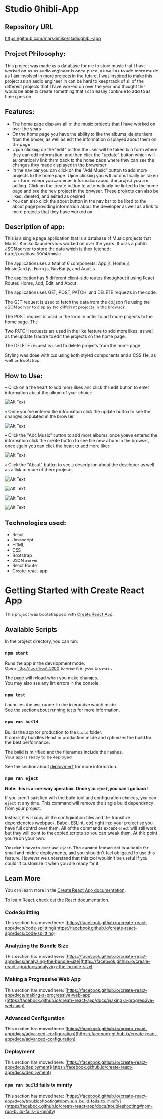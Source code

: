 # Studio Ghibli-App

## Repository URL

https://github.com/marskimiko/studioghibli-app

## Project Philosophy:

This project was made as a database for me to store music that I have worked on as an audio engineer in once place, as well as to add more music as I am involved in more projects in the future. I was inspired to make this project as an audio engineer in can be hard to keep track of all of the different projects that I have worked on over the year and thought this would be able to create something that I can easily continue to add to as time goes on. 


## Features: 

- The home page displays all of the music projects that I have worked on over the years 
- On the home page you have the ability to like the albums, delete them from the broser, as well as edit the information displayed about them on the page
- Upon clicking on the "edit" button the user will be taken to a form where they can edit information, and then click the "update" button which will automatically link them back to the home page where they can see the changes they made displayed in the browerser
- In the nav bar you can click on the "Add Music" button to add more projects to the home page. Upon clicking you will automatically be taken to a form where you can enter information about the project you are adding. Click on the create button to automatically be linked to the home page and see the new project in the browser. These projects can also be liked, deleted, and edited as desired
- You can also click the about button in the nav bar to be liked to the about page providing information about the developer as well as a link to more projects that they have worked on

## Description of app: 

This is a single page application that is a database of Music projects that Marisa Kimiko Saunders has worked on over the years. It uses a public JSON server to store the data which is then fetched : http://localhost:3004/music

The application uses a total of 6 components: App.js, Home.js, MusicCard.js, Form.js, NavBar.js, and Aout.js

The application has 5 different client-side routes throughout it using React Router: Home, Add, Edit, and About

The application uses GET, POST, PATCH, and DELETE requests in the code.

The GET request is used to fetch the data from the db.json file using the JSON server to display the different projects in the browser. 

The POST request is used in the form in order to add more projects to the home page. The

Two PATCH requests are used in the like feature to add more likes, as well as the update feautre to edit the projects on the home page.

The DELETE request is used to delete projects from the home page. 

Styling was done with css using both styled components and a CSS file, as well as Bootstrap.


## How to Use:

**•** Click on a the heart to add more likes and click the edit button to enter information about the album of your choice

![Alt Text](gifs/gif1.gif)

**•** Once you've entered the information click the update button to see the changes populated in the browser

![Alt Text](gifs/gif2.gif)

**•** Click the "Add Music" button to add more albums, once youve entered the information click the create button to see the new album in the browser, once again you can click the heart to add more likes

![Alt Text](gifs/gif3.gif)

**•** Click the "About" button to see a description about the developer as well as a link to more of there projects

![Alt Text](gifs/gif4.gif)

![Alt Text](gifs/gif5.gif)

![Alt Text](gifs/gif6.gif)

![Alt Text](gifs/gif7.gif)

## Technologies used:

- React
- Javascript
- HTML
- CSS
- Bootstrap
- JSON server
- React Router
- Create-react-app

# Getting Started with Create React App

This project was bootstrapped with [Create React App](https://github.com/facebook/create-react-app).

## Available Scripts

In the project directory, you can run:

### `npm start`

Runs the app in the development mode.\
Open [http://localhost:3000](http://localhost:3000) to view it in your browser.

The page will reload when you make changes.\
You may also see any lint errors in the console.

### `npm test`

Launches the test runner in the interactive watch mode.\
See the section about [running tests](https://facebook.github.io/create-react-app/docs/running-tests) for more information.

### `npm run build`

Builds the app for production to the `build` folder.\
It correctly bundles React in production mode and optimizes the build for the best performance.

The build is minified and the filenames include the hashes.\
Your app is ready to be deployed!

See the section about [deployment](https://facebook.github.io/create-react-app/docs/deployment) for more information.

### `npm run eject`

**Note: this is a one-way operation. Once you `eject`, you can't go back!**

If you aren't satisfied with the build tool and configuration choices, you can `eject` at any time. This command will remove the single build dependency from your project.

Instead, it will copy all the configuration files and the transitive dependencies (webpack, Babel, ESLint, etc) right into your project so you have full control over them. All of the commands except `eject` will still work, but they will point to the copied scripts so you can tweak them. At this point you're on your own.

You don't have to ever use `eject`. The curated feature set is suitable for small and middle deployments, and you shouldn't feel obligated to use this feature. However we understand that this tool wouldn't be useful if you couldn't customize it when you are ready for it.

## Learn More

You can learn more in the [Create React App documentation](https://facebook.github.io/create-react-app/docs/getting-started).

To learn React, check out the [React documentation](https://reactjs.org/).

### Code Splitting

This section has moved here: [https://facebook.github.io/create-react-app/docs/code-splitting](https://facebook.github.io/create-react-app/docs/code-splitting)

### Analyzing the Bundle Size

This section has moved here: [https://facebook.github.io/create-react-app/docs/analyzing-the-bundle-size](https://facebook.github.io/create-react-app/docs/analyzing-the-bundle-size)

### Making a Progressive Web App

This section has moved here: [https://facebook.github.io/create-react-app/docs/making-a-progressive-web-app](https://facebook.github.io/create-react-app/docs/making-a-progressive-web-app)

### Advanced Configuration

This section has moved here: [https://facebook.github.io/create-react-app/docs/advanced-configuration](https://facebook.github.io/create-react-app/docs/advanced-configuration)

### Deployment

This section has moved here: [https://facebook.github.io/create-react-app/docs/deployment](https://facebook.github.io/create-react-app/docs/deployment)

### `npm run build` fails to minify

This section has moved here: [https://facebook.github.io/create-react-app/docs/troubleshooting#npm-run-build-fails-to-minify](https://facebook.github.io/create-react-app/docs/troubleshooting#npm-run-build-fails-to-minify)
